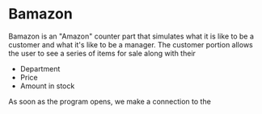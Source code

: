 # Bamazon
Bamazon is an "Amazon" counter part that simulates what it is like to be a customer and what it's like to be a manager. The customer portion allows the user to see a series of items for sale along with their 

* Department
* Price
* Amount in stock

As soon as the program opens, we make a connection to the 

